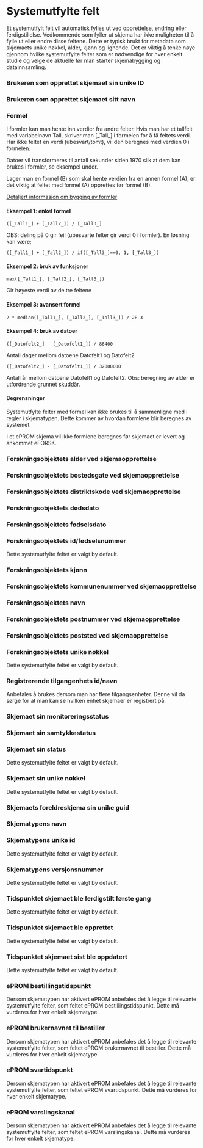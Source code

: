 # Systemutfylte felt

Et systemutfylt felt vil automatisk fylles ut ved opprettelse, endring eller ferdigstillelse.
Vedkommende som fyller ut skjema har ikke muligheten til å fylle ut eller endre disse feltene. 
Dette er typisk brukt for metadata som skjemaets unike nøkkel, alder, kjønn og lignende. Det er viktig å tenke nøye gjennom hvilke systemutfylte felter som er nødvendige for hver enkelt studie og velge de aktuelle før man starter skjemabygging og datainnsamling. 

### Brukeren som opprettet skjemaet sin unike ID 

### Brukeren som opprettet skjemaet sitt navn 

### Formel

I formler kan man hente inn verdier fra andre felter. Hvis man har et tallfelt med variabelnavn Tall, skriver man \[\_Tall\_\] i formelen for å få feltets verdi. Har ikke feltet en verdi (ubesvart/tomt), vil den beregnes med verdien 0 i formelen.

Datoer vil transformeres til antall sekunder siden 1970 slik at dem kan brukes i formler, se eksempel under.

Lager man en formel (B) som skal hente verdien fra en annen formel (A), er det viktig at feltet med formel (A) opprettes før formel (B).

<a href="https://github.com/pieterderycke/Jace/wiki" target="_blank">Detaljert informasjon om bygging av formler</a>

#### Eksempel 1: enkel formel
`([_Tall1_] + [_Tall2_]) / [_Tall3_]`

OBS: deling på 0 gir feil (ubesvarte felter gir verdi 0 i formler). En løsning kan være;

`([_Tall1_] + [_Tall2_]) / if([_Tall3_]==0, 1, [_Tall3_])`

#### Eksempel 2: bruk av funksjoner
`max([_Tall1_], [_Tall2_], [_Tall3_])`

Gir høyeste verdi av de tre feltene

#### Eksempel 3: avansert formel
`2 * median([_Tall1_], [_Tall2_], [_Tall3_]) / 2E-3`

#### Eksempel 4: bruk av datoer
`([_Datofelt2_] - [_Datofelt1_]) / 86400`

Antall dager mellom datoene Datofelt1 og Datofelt2

`([_Datofelt2_] - [_Datofelt1_]) / 32000000`

Antall år mellom datoene Datofelt1 og Datofelt2. Obs: beregning av alder er utfordrende grunnet skuddår.

#### Begrensninger

Systemutfylte felter med formel kan ikke brukes til å sammenligne med i regler i skjematypen. Dette kommer av hvordan formlene blir beregnes av systemet.

I et ePROM skjema vil ikke formlene beregnes før skjemaet er levert og ankommet eFORSK.

### Forskningsobjektets alder ved skjemaopprettelse

### Forskningsobjektets bostedsgate ved skjemaopprettelse

### Forskningsobjektets distriktskode ved skjemaopprettelse 

### Forskningsobjektets dødsdato

### Forskningsobjektets fødselsdato 

### Forskningsobjektets id/fødselsnummer

Dette systemutfylte feltet er valgt by default.

### Forskningsobjektets kjønn 

### Forskningsobjektets kommunenummer ved skjemaopprettelse 

### Forskningsobjektets navn

### Forskningsobjektets postnummer ved skjemaopprettelse 

### Forskningsobjektets poststed ved skjemaopprettelse 

### Forskningsobjektets unike nøkkel 

Dette systemutfylte feltet er valgt by default. 

### Registrerende tilgangenhets id/navn

Anbefales å brukes dersom man har flere tilgangsenheter. Denne vil da sørge for at man kan se hvilken enhet skjemaer er registrert på.

### Skjemaet sin monitoreringsstatus

### Skjemaet sin samtykkestatus 

### Skjemaet sin status 

Dette systemutfylte feltet er valgt by default. 

### Skjemaet sin unike nøkkel 

Dette systemutfylte feltet er valgt by default. 

### Skjemaets foreldreskjema sin unike guid 

### Skjematypens navn 

### Skjematypens unike id

Dette systemutfylte feltet er valgt by default. 

### Skjematypens versjonsnummer 

Dette systemutfylte feltet er valgt by default. 

### Tidspunktet skjemaet ble ferdigstilt første gang 

Dette systemutfylte feltet er valgt by default. 

### Tidspunktet skjemaet ble opprettet 

Dette systemutfylte feltet er valgt by default. 

### Tidspunktet skjemaet sist ble oppdatert

Dette systemutfylte feltet er valgt by default. 

### ePROM bestillingstidspunkt 

Dersom skjematypen har aktivert ePROM anbefales det å legge til relevante systemutfylte felter, som feltet ePROM bestillingstidspunkt. Dette må vurderes for hver enkelt skjematype. 

### ePROM brukernavnet til bestiller 

Dersom skjematypen har aktivert ePROM anbefales det å legge til relevante systemutfylte felter, som feltet ePROM brukernavnet til bestiller. Dette må vurderes for hver enkelt skjematype. 

### ePROM svartidspunkt

Dersom skjematypen har aktivert ePROM anbefales det å legge til relevante systemutfylte felter, som feltet ePROM svartidspunkt. Dette må vurderes for hver enkelt skjematype. 

### ePROM varslingskanal

Dersom skjematypen har aktivert ePROM anbefales det å legge til relevante systemutfylte felter, som feltet ePROM varslingskanal. Dette må vurderes for hver enkelt skjematype. 
